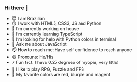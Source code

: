 ### Hi there 👋

- 😇 I am Brazilian
- 😘 I work with HTML5, CSS3, JS and Python
- 🔭 I’m currently working on house
- 🌱 I’m currently learning TypeScript
- 🤔 I’m looking for help with Python colors in terminal
- 💬 Ask me about JavaScript
- 📫 How to reach me: Have self confidence to reach anyone
- 😄 Pronouns: He/His
- ⚡ Fun fact: I have 0.25 degrees of myopia, very little!
- 👾 I like to play RPG, Puzzle and FPS
- 🎨 My favorite colors are red, blurple and magent
